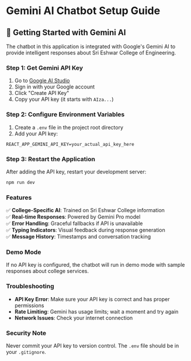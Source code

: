 # Gemini AI Chatbot Setup Guide

## 🚀 Getting Started with Gemini AI

The chatbot in this application is integrated with Google's Gemini AI to provide intelligent responses about Sri Eshwar College of Engineering.

### Step 1: Get Gemini API Key

1. Go to [Google AI Studio](https://makersuite.google.com/app/apikey)
2. Sign in with your Google account
3. Click "Create API Key"
4. Copy your API key (it starts with `AIza...`)

### Step 2: Configure Environment Variables

1. Create a `.env` file in the project root directory
2. Add your API key:

```env
REACT_APP_GEMINI_API_KEY=your_actual_api_key_here
```

### Step 3: Restart the Application

After adding the API key, restart your development server:

```bash
npm run dev
```

### Features

✅ **College-Specific AI**: Trained on Sri Eshwar College information  
✅ **Real-time Responses**: Powered by Gemini Pro model  
✅ **Error Handling**: Graceful fallbacks if API is unavailable  
✅ **Typing Indicators**: Visual feedback during response generation  
✅ **Message History**: Timestamps and conversation tracking  

### Demo Mode

If no API key is configured, the chatbot will run in demo mode with sample responses about college services.

### Troubleshooting

- **API Key Error**: Make sure your API key is correct and has proper permissions
- **Rate Limiting**: Gemini has usage limits; wait a moment and try again
- **Network Issues**: Check your internet connection

### Security Note

Never commit your API key to version control. The `.env` file should be in your `.gitignore`. 